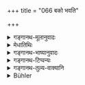+++
title = "066 बको भवति"

+++

<details><summary>गङ्गानथ-मूलानुवादः</summary>

For stealing fire, a heron; for stealing utensils, a ‘Gṛhakāri’-bird; for stealing red clothes, one is born as a ‘Jīvajīvaka’-bird—(66)
</details>

<details><summary>मेधातिथिः</summary>

(पृथग् व्याख्यानं नास्ति।)
</details>

<details><summary>गङ्गानथ-भाष्यानुवादः</summary>

\[The *Bhāṣya* has nothing to say on this.\]
</details>

<details><summary>गङ्गानथ-टिप्पन्यः</summary>

**(verses 12.64-67)  
**

See Comparative notes for [Verse 12.64].
</details>

<details><summary>गङ्गानथ-तुल्य-वाक्यानि</summary>

**(verses 12.60-68)  
**

See Comparative notes for [Verse 12.60].
</details>

<details><summary>Bühler</summary>

066	For stealing fire he becomes a heron, for stealing household-utensils a mason-wasp, for stealing dyed clothes a francolin-partridge;
</details>
